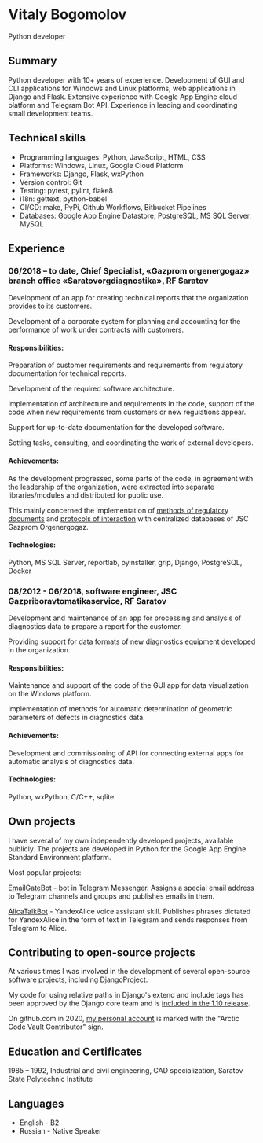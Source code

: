 # Vitaly Bogomolov

Python developer

## Summary

Python developer with 10+ years of experience.
Development of GUI and CLI applications for Windows and Linux platforms, web applications in Django and Flask.
Extensive experience with Google App Engine cloud platform and Telegram Bot API.
Experience in leading and coordinating small development teams.

## Technical skills

- Programming languages: Python, JavaScript, HTML, CSS
- Platforms: Windows, Linux, Google Cloud Platform
- Frameworks: Django, Flask, wxPython
- Version control: Git
- Testing: pytest, pylint, flake8
- i18n: gettext, python-babel
- CI/CD: make, PyPi, Github Workflows, Bitbucket Pipelines
- Databases: Google App Engine Datastore, PostgreSQL, MS SQL Server, MySQL

## Experience

### 06/2018 – to date, Chief Specialist, «Gazprom orgenergogaz» branch office «Saratovorgdiagnostika», RF Saratov

Development of an app for creating technical reports that the organization provides to its customers.

Development of a corporate system for planning and accounting for the performance of work under contracts with customers.

#### Responsibilities:

Preparation of customer requirements and requirements from regulatory documentation for technical reports.

Development of the required software architecture.

Implementation of architecture and requirements in the code, support of the code when new requirements from customers or new regulations appear.

Support for up-to-date documentation for the developed software.

Setting tasks, consulting, and coordinating the work of external developers.

#### Achievements:

As the development progressed, some parts of the code, in agreement with the leadership of the organization, were extracted into separate libraries/modules and distributed for public use.

This mainly concerned the implementation of [methods of regulatory documents](https://github.com/vb64/oeg.feature.class) and [protocols of interaction](https://github.com/vb64/oeg.infotech.xml) with centralized databases of JSC Gazprom Orgenergogaz.

#### Technologies: 

Python, MS SQL Server, reportlab, pyinstaller, grip, Django, PostgreSQL, Docker

### 08/2012 - 06/2018, software engineer, JSC Gazpriboravtomatikaservice, RF Saratov

Development and maintenance of an app for processing and analysis of diagnostics data to prepare a report for the customer.

Providing support for data formats of new diagnostics equipment developed in the organization.

#### Responsibilities: 

Maintenance and support of the code of the GUI app for data visualization on the Windows platform.

Implementation of methods for automatic determination of geometric parameters of defects in diagnostics data.

#### Achievements:

Development and commissioning of API for connecting external apps for automatic analysis of diagnostics data.

#### Technologies: 

Python, wxPython, C/C++, sqlite.


## Own projects

I have several of my own independently developed projects, available publicly. The projects are developed in Python for the Google App Engine Standard Environment platform.

Most popular projects:

[EmailGateBot](https://vb64.github.io/telegram.email.notify/docs/ru/guide.html) - bot in Telegram Messenger. Assigns a special email address to Telegram channels and groups and publishes emails in them.

[AlicaTalkBot](https://zen.yandex.ru/media/id/5a7c88094bf16140b018eb53/razgovor-s-telegoi-iandeksalisa-i-telegram-5cdbef3273f29b00b2d98a13) - YandexAlice voice assistant skill. Publishes phrases dictated for YandexAlice in the form of text in Telegram and sends responses from Telegram to Alice.


## Contributing to open-source projects

At various times I was involved in the development of several open-source software projects, including DjangoProject.

My code for using relative paths in Django's extend and include tags has been approved by the Django core team and is [included in the 1.10 release](https://github.com/django/django/commit/aec4f97555cbfc9d14d698f61d43a478f5911661).

On github.com in 2020, [my personal account](https://github.com/vb64) is marked with the "Arctic Code Vault Contributor" sign.


## Education and Certificates

1985 – 1992, Industrial and civil engineering, CAD specialization, Saratov State Polytechnic Institute

## Languages

- English - B2
- Russian - Native Speaker
